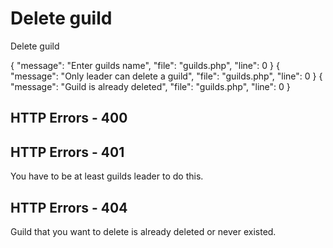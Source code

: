 # Delete guild

<highlight>Delete guild</highlight>

<include from="urlVariableGuild.md" element-id="urlVariable"/>
<include from="notes.md" element-id="session"/>

<api-endpoint openapi-path="./../../data.yaml" endpoint="/guilds/{$slug}" method="DELETE">
	<response type="400">
		<sample lang="JSON">
			{
				"message": "Enter guilds name",
				"file": "guilds.php",
				"line": 0
			}
		</sample>
	</response>
	<response type="401">
		<sample lang="JSON">
			{
				"message": "Only leader can delete a guild",
				"file": "guilds.php",
				"line": 0
			}
		</sample>
	</response>
	<response type="404">
		<sample lang="JSON">
			{
				"message": "Guild is already deleted",
				"file": "guilds.php",
				"line": 0
			}
		</sample>
	</response>
</api-endpoint>

## HTTP Errors - 400
<deflist collapsible="false">
	<include from="error.md" element-id="egn"/>
</deflist>

## HTTP Errors - 401
<deflist collapsible="false">
	<def title="Only leader can delete a guild">
		You have to be at least guilds leader to do this.
	</def>
</deflist>

## HTTP Errors - 404
<deflist collapsible="false">
	<def title="Guild is already deleted">
		Guild that you want to delete is already deleted or never existed.
	</def>
</deflist>